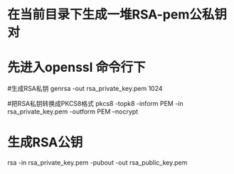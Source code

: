 # 在当前目录下生成一堆RSA-pem公私钥对
# 
#
#
#
#
# 先进入openssl 命令行下

#生成RSA私钥
genrsa -out rsa_private_key.pem 1024

#把RSA私钥转换成PKCS8格式
pkcs8 -topk8 -inform PEM -in rsa_private_key.pem -outform PEM –nocrypt

# 生成RSA公钥
rsa -in rsa_private_key.pem -pubout -out rsa_public_key.pem
